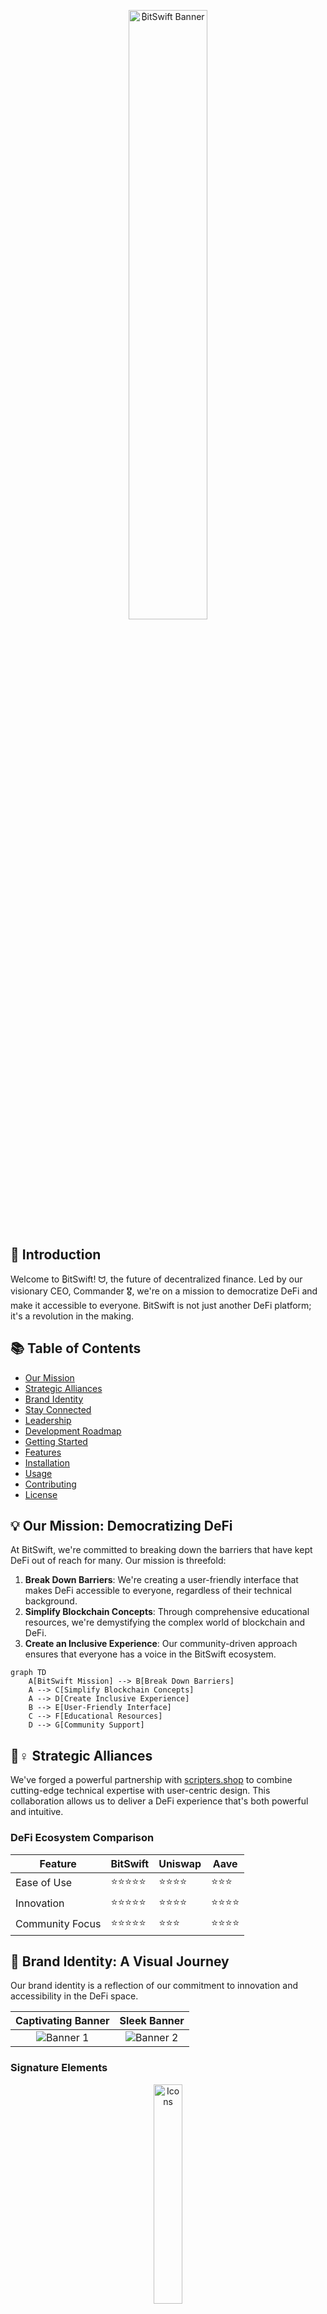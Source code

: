 <p align="center">
  <img src="https://github.com/YourBitSwift/BitSwift/raw/main/assets/banner1.png" alt="₿itSwift Banner" style="width: 50%; border-radius: 15px;">
</p>

## 🌟 Introduction

Welcome to ₿itSwift! ᗢ, the future of decentralized finance. Led by our visionary CEO, Commander 🎖️, we're on a mission to democratize DeFi and make it accessible to everyone. BitSwift is not just another DeFi platform; it's a revolution in the making.

## 📚 Table of Contents

- [Our Mission](#-our-mission-democratizing-defi)
- [Strategic Alliances](#️-strategic-alliances)
- [Brand Identity](#-brand-identity-a-visual-journey)
- [Stay Connected](#-stay-connected-stay-informed)
- [Leadership](#-leadership-steering-the-defi-revolution)
- [Development Roadmap](#-development-roadmap-a-journey-of-continuous-growth)
- [Getting Started](#-getting-on-board-your-first-steps)
- [Features](#-features)
- [Installation](#-installation)
- [Usage](#-usage)
- [Contributing](#-contributing)
- [License](#-license)

## 💡 Our Mission: Democratizing DeFi

At BitSwift, we're committed to breaking down the barriers that have kept DeFi out of reach for many. Our mission is threefold:

1. **Break Down Barriers**: We're creating a user-friendly interface that makes DeFi accessible to everyone, regardless of their technical background.
2. **Simplify Blockchain Concepts**: Through comprehensive educational resources, we're demystifying the complex world of blockchain and DeFi.
3. **Create an Inclusive Experience**: Our community-driven approach ensures that everyone has a voice in the BitSwift ecosystem.

```mermaid
graph TD
    A[BitSwift Mission] --> B[Break Down Barriers]
    A --> C[Simplify Blockchain Concepts]
    A --> D[Create Inclusive Experience]
    B --> E[User-Friendly Interface]
    C --> F[Educational Resources]
    D --> G[Community Support]
```

## 🦸♀️ Strategic Alliances

We've forged a powerful partnership with [scripters.shop](https://scripters.shop) to combine cutting-edge technical expertise with user-centric design. This collaboration allows us to deliver a DeFi experience that's both powerful and intuitive.

### DeFi Ecosystem Comparison

| Feature | BitSwift | Uniswap | Aave |
|---------|----------|---------|------|
| Ease of Use | ⭐⭐⭐⭐⭐ | ⭐⭐⭐⭐ | ⭐⭐⭐ |
| Innovation | ⭐⭐⭐⭐⭐ | ⭐⭐⭐⭐ | ⭐⭐⭐⭐ |
| Community Focus | ⭐⭐⭐⭐⭐ | ⭐⭐⭐ | ⭐⭐⭐⭐ |

## 🎨 Brand Identity: A Visual Journey

Our brand identity is a reflection of our commitment to innovation and accessibility in the DeFi space.

| Captivating Banner | Sleek Banner |
|:---:|:---:|
| ![Banner 1](https://github.com/YourBitSwift/BitSwift/blob/main/assets/banner1.png) | ![Banner 2](https://github.com/YourBitSwift/BitSwift/blob/main/assets/banner-white.png) |

### Signature Elements

<p align="center">
  <img src="https://github.com/YourBitSwift/BitSwift/blob/main/assets/icons.png" alt="Icons" width="30%">
</p>

## 📱 Stay Connected, Stay Informed

Join our vibrant community and stay up-to-date with the latest BitSwift developments:

- 🐙 GitHub: [@YourBitSwift](https://github.com/YourBitSwift)
- 📣 Telegram: [@BitSwiftOfficial](https://t.me/BitSwiftOfficial)
- 📢 [YourBitSwift](https://t.me/YourBitSwift) - Telegram Official Channel

## 💫 Leadership: Steering the DeFi Revolution

Commander 🎖️, our visionary leader, guides BitSwift with three core principles:

1. 🚀 **Trailblazing Innovation**: Embracing cutting-edge technologies to stay at the forefront of DeFi.
2. 🔓 **Empowerment through Simplicity**: Making complex ideas accessible to empower users of all backgrounds.
3. 🌐 **Advancing Decentralization**: Fostering financial freedom through decentralized solutions.

## 🚀 Development Roadmap: A Journey of Continuous Growth

Our ambitious roadmap outlines the key milestones in BitSwift's journey:

```mermaid
gantt
    title BitSwift Development Roadmap
    dateFormat  YYYY-MM-DD
    section Foundation
    Website Launch           :2024-10-01, 90d
    DeFi Toolkit             :2024-11-15, 60d
    Key Partnerships         :2024-12-01, 30d
    section Community
    Forums                   :2025-01-01, 60d
    Educational Platforms    :2025-02-15, 45d
    Referral Programs        :2025-03-01, 30d
    section Expansion
    Trading Tools            :2025-04-01, 60d
    Mobile App               :2025-05-15, 45d
    Airdrop Campaigns        :2025-06-01, 30d
    section Tokenomics
    ₿SWIFT Token Launch      :2025-07-01, 30d
    Staking Mechanism        :2025-08-01, 45d
    Governance Framework     :2025-09-15, 45d
```

## 🚜 Getting on Board: Your First Steps

1. 💬 Join our Telegram community
2. 🔍 Explore our GitHub repository
3. 🛠️ Prepare for our upcoming toolkit release

## 🌟 Features

- User-friendly interface for seamless DeFi interactions
- Educational resources to help users understand blockchain and DeFi concepts
- Community-driven development and governance
- Innovative trading tools and mobile app (coming soon)
- ₿SWIFT token for platform utility and governance (upcoming)

## 🛠 Installation

*Coming soon: Instructions for installing and setting up BitSwift tools and applications.*

## 🖥 Usage

*Coming soon: Detailed guides on how to use BitSwift's features and participate in the ecosystem.*

## 🤝 Contributing

We welcome contributions from the community! If you'd like to contribute to BitSwift, please follow these steps:

1. Fork the repository
2. Create a new branch (`git checkout -b feature/AmazingFeature`)
3. Commit your changes (`git commit -m 'Add some AmazingFeature'`)
4. Push to the branch (`git push origin feature/AmazingFeature`)
5. Open a Pull Request

For more information on contributing, please see our [Contribution Guidelines](CONTRIBUTING.md).

## 📄 License

*Coming soon: Information about the project's license.*

---

<p align="center" style="font-style: italic;">
  "Empowering the future of finance, one block at a time." - Commander 🎖️
</p>

![Footer](https://github.com/YourBitSwift/BitSwift/blob/main/assets/footer.png)
